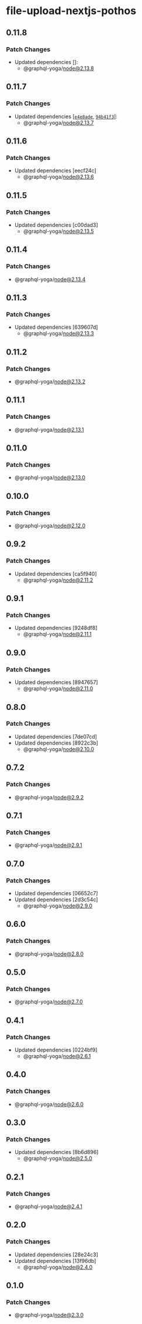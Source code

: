# file-upload-nextjs-pothos

## 0.11.8

### Patch Changes

- Updated dependencies []:
  - @graphql-yoga/node@2.13.8

## 0.11.7

### Patch Changes

- Updated dependencies [[`e4e8ade`](https://github.com/dotansimha/graphql-yoga/commit/e4e8ade526c2aec7ea28218ca7795e96b867fc6b), [`94b41f3`](https://github.com/dotansimha/graphql-yoga/commit/94b41f30f598afb37db2438c736764e2a539cd10)]:
  - @graphql-yoga/node@2.13.7

## 0.11.6

### Patch Changes

- Updated dependencies [eecf24c]
  - @graphql-yoga/node@2.13.6

## 0.11.5

### Patch Changes

- Updated dependencies [c00dad3]
  - @graphql-yoga/node@2.13.5

## 0.11.4

### Patch Changes

- @graphql-yoga/node@2.13.4

## 0.11.3

### Patch Changes

- Updated dependencies [639607d]
  - @graphql-yoga/node@2.13.3

## 0.11.2

### Patch Changes

- @graphql-yoga/node@2.13.2

## 0.11.1

### Patch Changes

- @graphql-yoga/node@2.13.1

## 0.11.0

### Patch Changes

- @graphql-yoga/node@2.13.0

## 0.10.0

### Patch Changes

- @graphql-yoga/node@2.12.0

## 0.9.2

### Patch Changes

- Updated dependencies [ca5f940]
  - @graphql-yoga/node@2.11.2

## 0.9.1

### Patch Changes

- Updated dependencies [9248df8]
  - @graphql-yoga/node@2.11.1

## 0.9.0

### Patch Changes

- Updated dependencies [8947657]
  - @graphql-yoga/node@2.11.0

## 0.8.0

### Patch Changes

- Updated dependencies [7de07cd]
- Updated dependencies [8922c3b]
  - @graphql-yoga/node@2.10.0

## 0.7.2

### Patch Changes

- @graphql-yoga/node@2.9.2

## 0.7.1

### Patch Changes

- @graphql-yoga/node@2.9.1

## 0.7.0

### Patch Changes

- Updated dependencies [06652c7]
- Updated dependencies [2d3c54c]
  - @graphql-yoga/node@2.9.0

## 0.6.0

### Patch Changes

- @graphql-yoga/node@2.8.0

## 0.5.0

### Patch Changes

- @graphql-yoga/node@2.7.0

## 0.4.1

### Patch Changes

- Updated dependencies [0224bf9]
  - @graphql-yoga/node@2.6.1

## 0.4.0

### Patch Changes

- @graphql-yoga/node@2.6.0

## 0.3.0

### Patch Changes

- Updated dependencies [8b6d896]
  - @graphql-yoga/node@2.5.0

## 0.2.1

### Patch Changes

- @graphql-yoga/node@2.4.1

## 0.2.0

### Patch Changes

- Updated dependencies [28e24c3]
- Updated dependencies [13f96db]
  - @graphql-yoga/node@2.4.0

## 0.1.0

### Patch Changes

- @graphql-yoga/node@2.3.0
